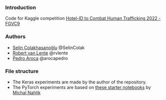 
### Introduction 
Code for Kaggle competition [Hotel-ID to Combat Human Trafficking 2022 - FGVC9](https://www.kaggle.com/competitions/hotel-id-to-combat-human-trafficking-2022-fgvc9)

### Authors
- [Selin Çolakhasanoğlu](https://github.com/SelinColak) @SelinColak
- [Robert van Lente](https://github.com/rvlente) @rvlente
- [Pedro Aroca](https://github.com/arocapedro) @arocapedro

### File structure
* The Keras experiments are made by the author of the repository.
* The PyTorch experiments are based on [these starter notebooks](https://www.kaggle.com/code/michaln/hotel-id-starter-classification-traning) by [Michal Nahlik](https://github.com/michal-nahlik)

